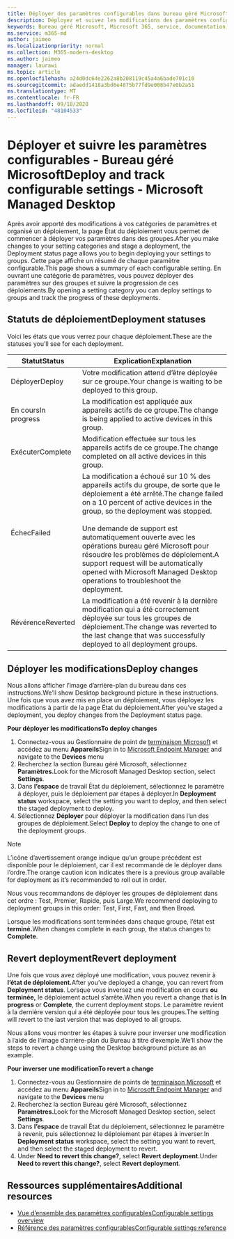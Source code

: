 ```yaml
---
title: Déployer des paramètres configurables dans bureau géré Microsoft
description: Déployez et suivez les modifications des paramètres configurables dans Bureau géré Microsoft.
keywords: Bureau géré Microsoft, Microsoft 365, service, documentation, déployer, déploiement par étapes, paramètres configurables
ms.service: m365-md
author: jaimeo
ms.localizationpriority: normal
ms.collection: M365-modern-desktop
ms.author: jaimeo
manager: laurawi
ms.topic: article
ms.openlocfilehash: a24d0dc64e2262a8b208119c45a4a6bade701c10
ms.sourcegitcommit: adaedd1418a3bd6e4875b77fd9e008b47e0b2a51
ms.translationtype: MT
ms.contentlocale: fr-FR
ms.lasthandoff: 09/18/2020
ms.locfileid: "48104533"
---
```

# <a name="deploy-and-track-configurable-settings---microsoft-managed-desktop"></a><span data-ttu-id="89432-104">Déployer et suivre les paramètres configurables - Bureau géré Microsoft</span><span class="sxs-lookup"><span data-stu-id="89432-104">Deploy and track configurable settings - Microsoft Managed Desktop</span></span>

<span data-ttu-id="89432-105">Après avoir apporté des modifications à vos catégories de paramètres et organisé un déploiement, la page État du déploiement vous permet de commencer à déployer vos paramètres dans des groupes.</span><span class="sxs-lookup"><span data-stu-id="89432-105">After you make changes to your setting categories and stage a deployment, the Deployment status page allows you to begin deploying your settings to groups.</span></span> <span data-ttu-id="89432-106">Cette page affiche un résumé de chaque paramètre configurable.</span><span class="sxs-lookup"><span data-stu-id="89432-106">This page shows a summary of each configurable setting.</span></span> <span data-ttu-id="89432-107">En ouvrant une catégorie de paramètres, vous pouvez déployer des paramètres sur des groupes et suivre la progression de ces déploiements.</span><span class="sxs-lookup"><span data-stu-id="89432-107">By opening a setting category you can deploy settings to groups and track the progress of these deployments.</span></span>

## <a name="deployment-statuses"></a><span data-ttu-id="89432-108">Statuts de déploiement</span><span class="sxs-lookup"><span data-stu-id="89432-108">Deployment statuses</span></span> 

<span data-ttu-id="89432-109">Voici les états que vous verrez pour chaque déploiement.</span><span class="sxs-lookup"><span data-stu-id="89432-109">These are the statuses you’ll see for each deployment.</span></span>

<span data-ttu-id="89432-110">Statut</span><span class="sxs-lookup"><span data-stu-id="89432-110">Status</span></span>  | <span data-ttu-id="89432-111">Explication</span><span class="sxs-lookup"><span data-stu-id="89432-111">Explanation</span></span> 
--- | --- 
<span data-ttu-id="89432-112">Déployer</span><span class="sxs-lookup"><span data-stu-id="89432-112">Deploy</span></span> | <span data-ttu-id="89432-113">Votre modification attend d’être déployée sur ce groupe.</span><span class="sxs-lookup"><span data-stu-id="89432-113">Your change is waiting to be deployed to this group.</span></span>
<span data-ttu-id="89432-114">En cours</span><span class="sxs-lookup"><span data-stu-id="89432-114">In progress</span></span> | <span data-ttu-id="89432-115">La modification est appliquée aux appareils actifs de ce groupe.</span><span class="sxs-lookup"><span data-stu-id="89432-115">The change is being applied to active devices in this group.</span></span> 
<span data-ttu-id="89432-116">Exécuter</span><span class="sxs-lookup"><span data-stu-id="89432-116">Complete</span></span> | <span data-ttu-id="89432-117">Modification effectuée sur tous les appareils actifs de ce groupe.</span><span class="sxs-lookup"><span data-stu-id="89432-117">The change completed on all active devices in this group.</span></span> 
<span data-ttu-id="89432-118">Échec</span><span class="sxs-lookup"><span data-stu-id="89432-118">Failed</span></span> | <span data-ttu-id="89432-119">La modification a échoué sur 10 % des appareils actifs du groupe, de sorte que le déploiement a été arrêté.</span><span class="sxs-lookup"><span data-stu-id="89432-119">The change failed on a 10 percent of active devices in the group, so the deployment was stopped.</span></span><br><br> <span data-ttu-id="89432-120">Une demande de support est automatiquement ouverte avec les opérations bureau géré Microsoft pour résoudre les problèmes de déploiement.</span><span class="sxs-lookup"><span data-stu-id="89432-120">A support request will be automatically opened with Microsoft Managed Desktop operations to troubleshoot the deployment.</span></span> 
<span data-ttu-id="89432-121">Révérence</span><span class="sxs-lookup"><span data-stu-id="89432-121">Reverted</span></span> | <span data-ttu-id="89432-122">La modification a été revenir à la dernière modification qui a été correctement déployée sur tous les groupes de déploiement.</span><span class="sxs-lookup"><span data-stu-id="89432-122">The change was reverted to the last change that was successfully deployed to all deployment groups.</span></span>

## <a name="deploy-changes"></a><span data-ttu-id="89432-123">Déployer les modifications</span><span class="sxs-lookup"><span data-stu-id="89432-123">Deploy changes</span></span>

<span data-ttu-id="89432-124">Nous allons afficher l’image d’arrière-plan du bureau dans ces instructions.</span><span class="sxs-lookup"><span data-stu-id="89432-124">We’ll show Desktop background picture in these instructions.</span></span> <span data-ttu-id="89432-125">Une fois que vous avez mis en place un déploiement, vous déployez les modifications à partir de la page État du déploiement.</span><span class="sxs-lookup"><span data-stu-id="89432-125">After you’ve staged a deployment, you deploy changes from the Deployment status page.</span></span> 

<span data-ttu-id="89432-126">**Pour déployer les modifications**</span><span class="sxs-lookup"><span data-stu-id="89432-126">**To deploy changes**</span></span>

1. <span data-ttu-id="89432-127">Connectez-vous au Gestionnaire de point de [terminaison Microsoft](https://endpoint.microsoft.com/) et accédez au menu **Appareils**</span><span class="sxs-lookup"><span data-stu-id="89432-127">Sign in to [Microsoft Endpoint Manager](https://endpoint.microsoft.com/) and navigate to the **Devices** menu</span></span>
2. <span data-ttu-id="89432-128">Recherchez la section Bureau géré Microsoft, sélectionnez **Paramètres.**</span><span class="sxs-lookup"><span data-stu-id="89432-128">Look for the Microsoft Managed Desktop section, select **Settings**.</span></span>
3. <span data-ttu-id="89432-129">Dans **l’espace** de travail État du déploiement, sélectionnez le paramètre à déployer, puis le déploiement par étapes à déployer.</span><span class="sxs-lookup"><span data-stu-id="89432-129">In **Deployment status** workspace, select the setting you want to deploy, and then select the staged deployment to deploy.</span></span>
4. <span data-ttu-id="89432-130">Sélectionnez **Déployer** pour déployer la modification dans l’un des groupes de déploiement.</span><span class="sxs-lookup"><span data-stu-id="89432-130">Select **Deploy** to deploy the change to one of the deployment groups.</span></span>

> [!NOTE] 
> <span data-ttu-id="89432-131">L’icône d’avertissement orange indique qu’un groupe précédent est disponible pour le déploiement, car il est recommandé de le déployer dans l’ordre.</span><span class="sxs-lookup"><span data-stu-id="89432-131">The orange caution icon indicates there is a previous group available for deployment as it’s recommended to roll out in order.</span></span> 

<!-- Needs picture updated to show MEM ![Deployment status workspace. Trusted sites pane on the right. In the Deployment groups section are three columns: deployment groups, devices, and status. In the status column, "deploy" is highlighted.](../../media/1deployedit.png) -->

<span data-ttu-id="89432-132">Nous vous recommandons de déployer les groupes de déploiement dans cet ordre : Test, Premier, Rapide, puis Large.</span><span class="sxs-lookup"><span data-stu-id="89432-132">We recommend deploying to deployment groups in this order: Test, First, Fast, and then Broad.</span></span> 

<span data-ttu-id="89432-133">Lorsque les modifications sont terminées dans chaque groupe, l’état est **terminé.**</span><span class="sxs-lookup"><span data-stu-id="89432-133">When changes complete in each group, the status changes to **Complete**.</span></span>

<!-- Needs picture updated to show MEM ![Deployment status workspace with columns for date updated, version, test, first, fast, and broad. The Proxy row is expanded, showing a dated setting flagged as "complete" in each of the four deployment groups.](../../media/2completeedit.png) -->

## <a name="revert-deployment"></a><span data-ttu-id="89432-134">Revert deployment</span><span class="sxs-lookup"><span data-stu-id="89432-134">Revert deployment</span></span>

<span data-ttu-id="89432-135">Une fois que vous avez déployé une modification, vous pouvez revenir à **l’état de déploiement.**</span><span class="sxs-lookup"><span data-stu-id="89432-135">After you’ve deployed a change, you can revert from **Deployment status**.</span></span> <span data-ttu-id="89432-136">Lorsque vous inversez une modification en cours **ou** **terminée,** le déploiement actuel s’arrête.</span><span class="sxs-lookup"><span data-stu-id="89432-136">When you revert a change that is **In progress** or **Complete**, the current deployment stops.</span></span> <span data-ttu-id="89432-137">Le paramètre revient à la dernière version qui a été déployée pour tous les groupes.</span><span class="sxs-lookup"><span data-stu-id="89432-137">The setting will revert to the last version that was deployed to all groups.</span></span> 

<span data-ttu-id="89432-138">Nous allons vous montrer les étapes à suivre pour inverser une modification à l’aide de l’image d’arrière-plan du Bureau à titre d’exemple.</span><span class="sxs-lookup"><span data-stu-id="89432-138">We’ll show the steps to revert a change using the Desktop background picture as an example.</span></span> 

<span data-ttu-id="89432-139">**Pour inverser une modification**</span><span class="sxs-lookup"><span data-stu-id="89432-139">**To revert a change**</span></span>
1. <span data-ttu-id="89432-140">Connectez-vous au Gestionnaire de points de [terminaison Microsoft](https://endpoint.microsoft.com/) et accédez au menu **Appareils**</span><span class="sxs-lookup"><span data-stu-id="89432-140">Sign in to [Microsoft Endpoint Manager](https://endpoint.microsoft.com/) and navigate to the **Devices** menu</span></span>
2. <span data-ttu-id="89432-141">Recherchez la section Bureau géré Microsoft, sélectionnez **Paramètres.**</span><span class="sxs-lookup"><span data-stu-id="89432-141">Look for the Microsoft Managed Desktop section, select **Settings**.</span></span>
3. <span data-ttu-id="89432-142">Dans **l’espace** de travail État du déploiement, sélectionnez le paramètre à revenir, puis sélectionnez le déploiement par étapes à inverser.</span><span class="sxs-lookup"><span data-stu-id="89432-142">In **Deployment status** workspace, select the setting you want to revert, and then select the staged deployment to revert.</span></span>
4. <span data-ttu-id="89432-143">Under **Need to revert this change?**, select **Revert deployment**.</span><span class="sxs-lookup"><span data-stu-id="89432-143">Under **Need to revert this change?**, select **Revert deployment**.</span></span>

<!-- Needs picture updated to show MEM ![Deployment status workspace. Browser start pages is selected, opening a pane on the right side with data about the submitted change and its status. At the bottom is the "need to revert this change" area where you can select "Revert deployment."](../../media/3revert.png) -->

## <a name="additional-resources"></a><span data-ttu-id="89432-144">Ressources supplémentaires</span><span class="sxs-lookup"><span data-stu-id="89432-144">Additional resources</span></span>
- [<span data-ttu-id="89432-145">Vue d’ensemble des paramètres configurables</span><span class="sxs-lookup"><span data-stu-id="89432-145">Configurable settings overview</span></span>](config-setting-overview.md)
- [<span data-ttu-id="89432-146">Référence des paramètres configurables</span><span class="sxs-lookup"><span data-stu-id="89432-146">Configurable settings reference</span></span>](config-setting-ref.md) 
